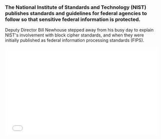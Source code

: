 ### The National Institute of Standards and Technology (NIST) publishes standards and guidelines for federal agencies to follow so that sensitive federal information is protected. 

Deputy Director Bill Newhouse stepped away from his busy day to explain NIST's involvement with block cipher standards, and when they were initially published as federal information processing standards (FIPS).

<div>
  <iframe src="//player.vimeo.com/video/222909163" width="500" height="290" frameborder="0" webkitallowfullscreen mozallowfullscreen allowfullscreen></iframe>
</div>